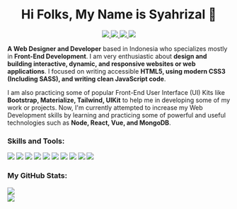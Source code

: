<h1 align="center">
  Hi Folks, My Name is Syahrizal 🚀
</h1>

<p align="center">
  <a href="https://www.linkedin.com/in/syahrizaldev">
    <img src="https://img.shields.io/badge/LinkedIn-0077B5?style=for-the-badge&logo=linkedin&logoColor=white">
  </a>
  <a href="https://twitter.com/syahrizaldev">
    <img src="https://img.shields.io/badge/Twitter-1DA1F2?style=for-the-badge&logo=twitter&logoColor=white">
  </a>
  <a href="https://instagram.com/syahrizaldev">
    <img src="https://img.shields.io/badge/Instagram-E4405F?style=for-the-badge&logo=instagram&logoColor=white">        
  </a>
  <a href="#">
    <img src="https://img.shields.io/badge/Portfolio-4285F4?style=for-the-badge&logo=google&logoColor=white">
  </a>
</p>

**A Web Designer and Developer** based in Indonesia who specializes mostly in **Front-End Development**. I am very enthusiastic about **design and building interactive, dynamic, and responsive websites or web applications**. I focused on writing accessible **HTML5, using modern CSS3 (Including SASS), and writing clean JavaScript code**.

I am also practicing some of popular Front-End User Interface (UI) Kits like **Bootstrap, Materialize, Tailwind, UIKit** to help me in developing some of my work or projects. Now, I'm currently attempted to increase my Web Development skills by learning and practicing some of powerful and useful technologies such as **Node, React, Vue, and MongoDB**.

### Skills and Tools:
<p align="left">
  <img src="https://img.shields.io/badge/HTML5-E34F26?style=for-the-badge&logo=html5&logoColor=white">
  <img src="https://img.shields.io/badge/CSS3-1572B6?style=for-the-badge&logo=css3&logoColor=white">
  <img src="https://img.shields.io/badge/Sass-CC6699?style=for-the-badge&logo=sass&logoColor=white">
  <img src="https://img.shields.io/badge/JavaScript-FFA500?style=for-the-badge&logo=javascript&logoColor=white">
  <img src="https://img.shields.io/badge/Markdown-000000?style=for-the-badge&logo=markdown&logoColor=white">
  <img src="https://img.shields.io/badge/VS Code-007ACC?style=for-the-badge&logo=visual-studio-code&logoColor=white">
  <img src="https://img.shields.io/badge/GitHub-100000?style=for-the-badge&logo=github&logoColor=white">
  <img src="https://img.shields.io/badge/Netlify-00C7B7?style=for-the-badge&logo=netlify&logoColor=white">
  <img src="https://img.shields.io/badge/Vercel-000000?style=for-the-badge&logo=vercel&logoColor=white">
  <img src="https://img.shields.io/badge/CodePen-000000?style=for-the-badge&logo=codepen&logoColor=white">
</p>

### My GitHub Stats:

<div>
  <a href="https://github.com/syahrizaldev">
    <img src="https://github-readme-stats.vercel.app/api?username=syahrizaldev&hide=stars&text_color=4189ff&hide_border=true&show_icons=true&theme=dark" >
  </a>
  <br>
  <a href="https://github.com/syahrizaldev">
    <img src="https://github-readme-stats.vercel.app/api/top-langs/?username=syahrizaldev&langs_count=7&layout=compact&hide_border=true&card_width=445&theme=dark">
  </a>
</div>
